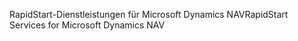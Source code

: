 <span data-ttu-id="39b89-101">RapidStart-Dienstleistungen für Microsoft Dynamics NAV</span><span class="sxs-lookup"><span data-stu-id="39b89-101">RapidStart Services for Microsoft Dynamics NAV</span></span>